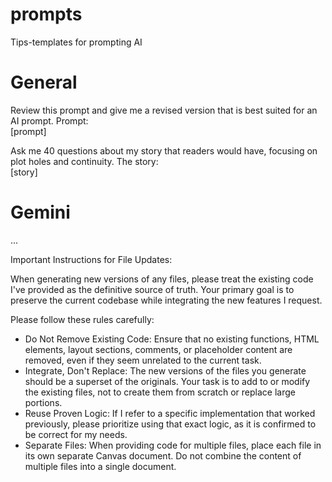 # prompts
Tips-templates for prompting AI

# General

Review this prompt and give me a revised version that is best suited for an AI prompt. Prompt:  
\[prompt\]

Ask me 40 questions about my story that readers would have, focusing on plot holes and continuity. The story:  
\[story\]




# Gemini

...

Important Instructions for File Updates:

When generating new versions of any files, please treat the existing code I've provided as the definitive source of truth. Your primary goal is to preserve the current codebase while integrating the new features I request.

Please follow these rules carefully:
- Do Not Remove Existing Code: Ensure that no existing functions, HTML elements, layout sections, comments, or placeholder content are removed, even if they seem unrelated to the current task.
- Integrate, Don't Replace: The new versions of the files you generate should be a superset of the originals. Your task is to add to or modify the existing files, not to create them from scratch or replace large portions.
- Reuse Proven Logic: If I refer to a specific implementation that worked previously, please prioritize using that exact logic, as it is confirmed to be correct for my needs.
- Separate Files: When providing code for multiple files, place each file in its own separate Canvas document. Do not combine the content of multiple files into a single document.
